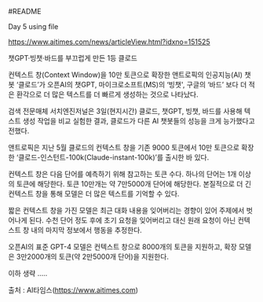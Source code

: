#README

Day 5 using file

https://www.aitimes.com/news/articleView.html?idxno=151525

챗GPT·빙챗·바드를 부끄럽게 만든 1등 클로드

컨텍스트 창(Context Window)을 10만 토큰으로 확장한 앤트로픽의 인공지능(AI) 챗봇 ‘클로드’가 오픈AI의 챗GPT, 마이크로소프트(MS)의 ‘빙챗', 구글의 ‘바드’ 보다 더 적은 환각으로 더 많은 텍스트를 더 빠르게 생성하는 것으로 나타났다.

검색 전문매체 서치엔진저널은 3일(현지시간) 클로드, 챗GPT, 빙챗, 바드를 사용해 텍스트 생성 작업을 비교 실험한 결과, 클로드가 다른 AI 챗봇들의 성능을 크게 능가했다고 전했다.

앤트로픽은 지난 5월 클로드의 컨텍스트 창을 기존 9000 토큰에서 10만 토큰으로 확장한 ‘클로드-인스턴트-100k(Claude-instant-100k)’를 출시한 바 있다. 

컨텍스트 창은 다음 단어를 예측하기 위해 참고하는 토큰 수다. 하나의 단어는 1개 이상의 토큰에 해당한다. 토큰 10만개는 약 7만5000개 단어에 해당한다. 본질적으로 더 긴 컨텍스트 창을 통해 모델은 더 많은 텍스트를 기억할 수 있다. 

짧은 컨텍스트 창을 가진 모델은 최근 대화 내용을 잊어버리는 경향이 있어 주제에서 벗어나게 된다. 수천 단어 정도 후에 초기 요청을 잊어버리고 대신 원래 요청이 아닌 컨텍스트 창 내의 마지막 정보에서 행동을 추정한다.

오픈AI의 표준 GPT-4 모델은 컨텍스트 창으로 8000개의 토큰을 지원하고, 확장 모델은 3만2000개의 토큰(약 2만5000개 단어)을 지원한다.

이하 생략 .....

출처 : AI타임스(https://www.aitimes.com)

